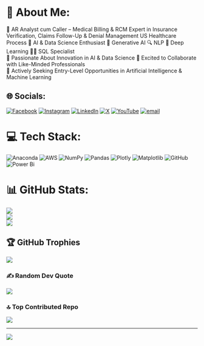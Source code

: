 # 💫 About Me:
💼 AR Analyst cum Caller – Medical Billing & RCM Expert in Insurance Verification, Claims Follow-Up & Denial Management US Healthcare Process 
🤖 AI & Data Science Enthusiast  🧠 Generative AI  🔍 NLP  🧮 Deep Learning  🧑‍💻 SQL Specialist<br>🚀 Passionate About Innovation in AI & Data Science  🤝 Excited to Collaborate with Like-Minded Professionals<br>🎯 Actively Seeking Entry-Level Opportunities in Artificial Intelligence & Machine Learning<br>


## 🌐 Socials:
[![Facebook](https://img.shields.io/badge/Facebook-%231877F2.svg?logo=Facebook&logoColor=white)](https://facebook.com/https://www.facebook.com/sarath35007) [![Instagram](https://img.shields.io/badge/Instagram-%23E4405F.svg?logo=Instagram&logoColor=white)](https://instagram.com/https://www.instagram.com/sarath35007/) [![LinkedIn](https://img.shields.io/badge/LinkedIn-%230077B5.svg?logo=linkedin&logoColor=white)](https://linkedin.com/in/https://www.linkedin.com/in/sarath35007/) [![X](https://img.shields.io/badge/X-black.svg?logo=X&logoColor=white)](https://x.com/https://x.com/sarathkumar313) [![YouTube](https://img.shields.io/badge/YouTube-%23FF0000.svg?logo=YouTube&logoColor=white)](https://youtube.com/@https://www.youtube.com/@mysociety35007)  [![email](https://img.shields.io/badge/Email-D14836?logo=gmail&logoColor=white)](mailto:sarathkumar313@gmail.com) 

# 💻 Tech Stack:
![Anaconda](https://img.shields.io/badge/Anaconda-%2344A833.svg?style=for-the-badge&logo=anaconda&logoColor=white) ![AWS](https://img.shields.io/badge/AWS-%23FF9900.svg?style=for-the-badge&logo=amazon-aws&logoColor=white) ![NumPy](https://img.shields.io/badge/numpy-%23013243.svg?style=for-the-badge&logo=numpy&logoColor=white) ![Pandas](https://img.shields.io/badge/pandas-%23150458.svg?style=for-the-badge&logo=pandas&logoColor=white) ![Plotly](https://img.shields.io/badge/Plotly-%233F4F75.svg?style=for-the-badge&logo=plotly&logoColor=white) ![Matplotlib](https://img.shields.io/badge/Matplotlib-%23ffffff.svg?style=for-the-badge&logo=Matplotlib&logoColor=black) ![GitHub](https://img.shields.io/badge/github-%23121011.svg?style=for-the-badge&logo=github&logoColor=white) ![Power Bi](https://img.shields.io/badge/power_bi-F2C811?style=for-the-badge&logo=powerbi&logoColor=black)
# 📊 GitHub Stats:
![](https://github-readme-stats.vercel.app/api?username=sarath897&theme=dark&hide_border=false&include_all_commits=true&count_private=true)<br/>
![](https://nirzak-streak-stats.vercel.app/?user=sarath897&theme=dark&hide_border=false)<br/>
![](https://github-readme-stats.vercel.app/api/top-langs/?username=sarath897&theme=dark&hide_border=false&include_all_commits=true&count_private=true&layout=compact)

## 🏆 GitHub Trophies
![](https://github-profile-trophy.vercel.app/?username=sarath897&theme=radical&no-frame=false&no-bg=false&margin-w=4)

### ✍️ Random Dev Quote
![](https://quotes-github-readme.vercel.app/api?type=horizontal&theme=radical)

### 🔝 Top Contributed Repo
![](https://github-contributor-stats.vercel.app/api?username=sarath897&limit=5&theme=dark&combine_all_yearly_contributions=true)

---
[![](https://visitcount.itsvg.in/api?id=sarath897&icon=6&color=0)](https://visitcount.itsvg.in)

<!-- Proudly created with GPRM ( https://gprm.itsvg.in ) -->
